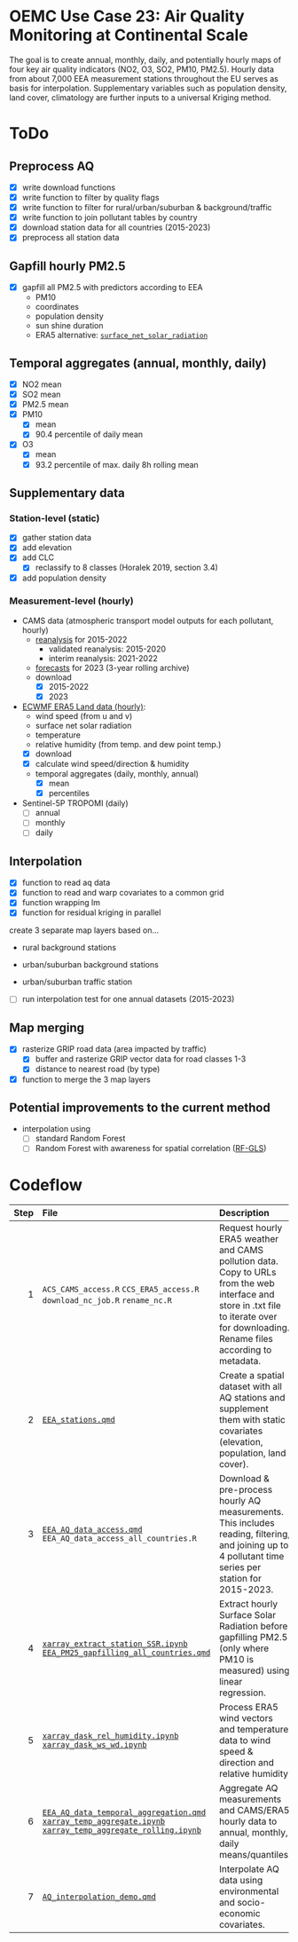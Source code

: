 
# OEMC Use Case 23: Air Quality Monitoring at Continental Scale

The goal is to create annual, monthly, daily, and potentially hourly
maps of four key air quality indicators (NO2, O3, SO2, PM10, PM2.5).
Hourly data from about 7,000 EEA measurement stations throughout the EU
serves as basis for interpolation. Supplementary variables such as
population density, land cover, climatology are further inputs to a
universal Kriging method.

# ToDo

## Preprocess AQ

- [x] write download functions
- [x] write function to filter by quality flags
- [x] write function to filter for rural/urban/suburban &
  background/traffic
- [x] write function to join pollutant tables by country
- [x] download station data for all countries (2015-2023)
- [x] preprocess all station data

## Gapfill hourly PM2.5

- [x] gapfill all PM2.5 with predictors according to EEA
  - PM10
  - coordinates
  - population density
  - sun shine duration
  - ERA5 alternative:
    [`surface_net_solar_radiation`](https://codes.ecmwf.int/grib/param-db/?id=176)

## Temporal aggregates (annual, monthly, daily)

- [x] NO2 mean
- [x] SO2 mean
- [x] PM2.5 mean
- [x] PM10
  - [x] mean
  - [x] 90.4 percentile of daily mean
- [x] O3
  - [x] mean
  - [x] 93.2 percentile of max. daily 8h rolling mean

## Supplementary data

### Station-level (static)

- [x] gather station data
- [x] add elevation
- [x] add CLC
  - [x] reclassify to 8 classes (Horalek 2019, section 3.4)
- [x] add population density

### Measurement-level (hourly)

- CAMS data (atmospheric transport model outputs for each pollutant,
  hourly)
  - [reanalysis](https://ads.atmosphere.copernicus.eu/cdsapp#!/dataset/cams-europe-air-quality-reanalyses?tab=overview)
    for 2015-2022
    - validated reanalysis: 2015-2020
    - interim reanalysis: 2021-2022
  - [forecasts](https://ads.atmosphere.copernicus.eu/cdsapp#!/dataset/cams-europe-air-quality-forecasts?tab=overview)
    for 2023 (3-year rolling archive)
  - download
    - [x] 2015-2022
    - [x] 2023
- [ECWMF ERA5 Land data
  (hourly)](https://cds.climate.copernicus.eu/cdsapp#!/dataset/reanalysis-era5-land?tab=overview):
  - wind speed (from u and v)
  - surface net solar radiation
  - temperature
  - relative humidity (from temp. and dew point temp.)
  - [x] download
  - [x] calculate wind speed/direction & humidity
  - temporal aggregates (daily, monthly, annual)
    - [x] mean
    - [x] percentiles
- Sentinel-5P TROPOMI (daily)
  - [ ] annual
  - [ ] monthly
  - [ ] daily

## Interpolation

- [x] function to read aq data
- [x] function to read and warp covariates to a common grid
- [x] function wrapping lm
- [x] function for residual kriging in parallel

create 3 separate map layers based on…

- rural background stations

- urban/suburban background stations

- urban/suburban traffic station

- [ ] run interpolation test for one annual datasets (2015-2023)

## Map merging

- [x] rasterize GRIP road data (area impacted by traffic)
  - [x] buffer and rasterize GRIP vector data for road classes 1-3
  - [x] distance to nearest road (by type)
- [x] function to merge the 3 map layers

## Potential improvements to the current method

- interpolation using
  - [ ] standard Random Forest
  - [ ] Random Forest with awareness for spatial correlation
    ([RF-GLS](https://github.com/ArkajyotiSaha/RandomForestsGLS))

# Codeflow

| Step | File                                                                                                                                                                                                                          | Description                                                                                                                                                                          |
|-----:|:------------------------------------------------------------------------------------------------------------------------------------------------------------------------------------------------------------------------------|:-------------------------------------------------------------------------------------------------------------------------------------------------------------------------------------|
|    1 | `ACS_CAMS_access.R` `CCS_ERA5_access.R` `download_nc_job.R` `rename_nc.R`                                                                                                                                                     | Request hourly ERA5 weather and CAMS pollution data. Copy to URLs from the web interface and store in .txt file to iterate over for downloading. Rename files according to metadata. |
|    2 | [`EEA_stations.qmd`](R/EEA_stations.md)                                                                                                                                                                                       | Create a spatial dataset with all AQ stations and supplement them with static covariates (elevation, population, land cover).                                                        |
|    3 | [`EEA_AQ_data_access.qmd`](R/EEA_AQ_data_access.md) `EEA_AQ_data_access_all_countries.R`                                                                                                                                      | Download & pre-process hourly AQ measurements. This includes reading, filtering, and joining up to 4 pollutant time series per station for 2015-2023.                                |
|    4 | [`xarray_extract_station_SSR.ipynb`](R/xarray_extract_station_SSR.ipynb) [`EEA_PM25_gapfilling_all_countries.qmd`](R/EEA_PM25_gapfilling_all_countries.md)                                                                    | Extract hourly Surface Solar Radiation before gapfilling PM2.5 (only where PM10 is measured) using linear regression.                                                                |
|    5 | [`xarray_dask_rel_humidity.ipynb`](R/xarray_dask_rel_humidity.ipynb) [`xarray_dask_ws_wd.ipynb`](R/xarray_dask_ws_wd.ipynb)                                                                                                   | Process ERA5 wind vectors and temperature data to wind speed & direction and relative humidity.                                                                                      |
|    6 | [`EEA_AQ_data_temporal_aggregation.qmd`](R/EEA_AQ_data_temporal_aggregation.md) [`xarray_temp_aggregate.ipynb`](R/xarray_temp_aggregate.ipynb) [`xarray_temp_aggregate_rolling.ipynb`](R/xarray_temp_aggregate_rolling.ipynb) | Aggregate AQ measurements and CAMS/ERA5 hourly data to annual, monthly, daily means/quantiles.                                                                                       |
|    7 | [`AQ_interpolation_demo.qmd`](R/AQ_interpolation_demo.md)                                                                                                                                                                     | Interpolate AQ data using environmental and socio-economic covariates.                                                                                                               |
